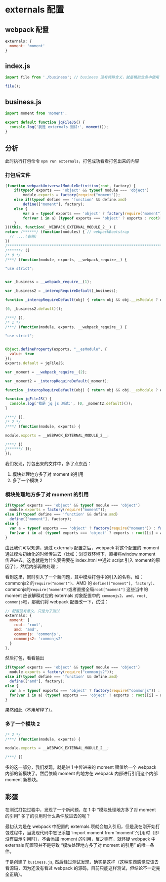 # externals 配置

## webpack 配置
```js
externals: {
  moment: 'moment'
}
```

## index.js
```js
import file from './business'; // business 没有特殊含义，就是模拟业务中使用

file();
```

## business.js
```js
import moment from 'moment';

export default function jqFileJS() {
  console.log('我是 externals 测试:', moment());
}
```

## 分析
此时执行打包命令 `npm run externals`，打包成功看看打包出来的内容

### 打包后文件
```js
(function webpackUniversalModuleDefinition(root, factory) {
	if(typeof exports === 'object' && typeof module === 'object')
		module.exports = factory(require("moment"));
	else if(typeof define === 'function' && define.amd)
		define(["moment"], factory);
	else {
		var a = typeof exports === 'object' ? factory(require("moment")) : factory(root["moment"]);
		for(var i in a) (typeof exports === 'object' ? exports : root)[i] = a[i];
	}
})(this, function(__WEBPACK_EXTERNAL_MODULE_2__) {
return /******/ (function(modules) { // webpackBootstrap
  // ....(省略)
})
/************************************************************************/
/******/ ([
/* 0 */
/***/ (function(module, exports, __webpack_require__) {

"use strict";


var _business = __webpack_require__(1);

var _business2 = _interopRequireDefault(_business);

function _interopRequireDefault(obj) { return obj && obj.__esModule ? obj : { default: obj }; }

(0, _business2.default)();

/***/ }),
/* 1 */
/***/ (function(module, exports, __webpack_require__) {

"use strict";


Object.defineProperty(exports, "__esModule", {
  value: true
});
exports.default = jqFileJS;

var _moment = __webpack_require__(2);

var _moment2 = _interopRequireDefault(_moment);

function _interopRequireDefault(obj) { return obj && obj.__esModule ? obj : { default: obj }; }

function jqFileJS() {
  console.log('我是 jq js 测试:', (0, _moment2.default)());
}

/***/ }),
/* 2 */
/***/ (function(module, exports) {

module.exports = __WEBPACK_EXTERNAL_MODULE_2__;

/***/ })
/******/ ]);
});
```

我们发现，打包出来的文件中，多了点东西：
  1. 模块处理地方多了对 moment 的引用
  2. 多了一个模块 2

### 模块处理地方多了对 moment 的引用
```js
if(typeof exports === 'object' && typeof module === 'object')
  module.exports = factory(require("moment"));
else if(typeof define === 'function' && define.amd)
  define(["moment"], factory);
else {
  var a = typeof exports === 'object' ? factory(require("moment")) : factory(root["moment"]);
  for(var i in a) (typeof exports === 'object' ? exports : root)[i] = a[i];
}
```

由此我们可以知道，通过 externals 配置之后，webpack 将这个配置的 moment 通过模块初始化的时候传进去（比如：浏览器环境下，直接将window.moment 传递进去。这也就是为什么要需要在 index.html 中通过 script 引入 moment的原因了），然后内部再做处理；

看到这里，同时引入了一个新问题，其中模块打包中的引入的名称，如：commonjs2 的`require("moment")`、AMD 的 `define(["moment"], factory)`、commonjs的`require("moment")`或者直接全局`root["moment"]` 这些当中的 moment 应该解释对应的 externals 对象配置中的 `commonjs2`、`amd`、`root`, `commonjs`吧，那我们将 webpack 配置改一下，试试：
```js
// 配置没有意义，只是为了测试
externals: {
  moment: {
    root: 'root',
    amd: 'amd',
    commonjs: 'commonjs',
    commonjs2: 'commonjs2'
  }
},
```

然后打包，看看输出
```js
if(typeof exports === 'object' && typeof module === 'object')
  module.exports = factory(require("commonjs2"));
else if(typeof define === 'function' && define.amd)
  define(["amd"], factory);
else {
  var a = typeof exports === 'object' ? factory(require("commonjs")) : factory(root["root"]);
  for(var i in a) (typeof exports === 'object' ? exports : root)[i] = a[i];
}
```
果然如此（不用解释了）。

### 多了一个模块 2
```js
/* 2 */
/***/ (function(module, exports) {

module.exports = __WEBPACK_EXTERNAL_MODULE_2__;

/***/ })
```
多的这一部分，我们发现，就是讲 1 中传进来的 moment 赋值给一个 webpack 内部的新模块了。然后依赖 moment 的地方在 webpack 内部进行引用这个内部 moment 新模块。


## 彩蛋
在测试打包过程中，发现了一个新问题，在 1 中 “模块处理地方多了对 moment 的引用” 多了的引用时什么条件放进去的呢？

最初认为是在 webpack 中配置的 externals 项就会加入引用，但是我在刚开始打包过程中，当发现代码中忘记添加 ‘import moment from 'moment';’引用时（即没有显示引用时），不会添加 moment 的引用，反之则有，就怀疑 webpack 中 externals 配置项并不是导致 “模块处理地方多了对 moment 的引用” 的唯一条件。

于是创建了 `business.js`, 然后经过测试发现，确实是这样（这种东西感觉应该去看源码，因为还没有看过 webpack 的源码，目前只能这样测试，但结论不一定完全正确）。
